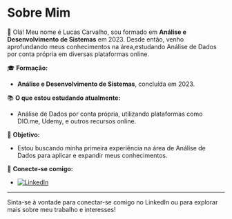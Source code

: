 # Sobre Mim

👋 Olá! Meu nome é Lucas Carvalho, sou formado em **Análise e Desenvolvimento de Sistemas** em 2023. Desde então, 
venho aprofundando meus conhecimentos na área,estudando Análise de Dados por conta própria em diversas plataformas online.

🎓 **Formação:**  
- **Análise e Desenvolvimento de Sistemas**, concluída em 2023.

📚 **O que estou estudando atualmente:**  
- Análise de Dados por conta própria, utilizando plataformas como DIO.me, Udemy, e outros recursos online.

🎯 **Objetivo:**  
- Estou buscando minha primeira experiência na área de Análise de Dados para aplicar e expandir meus conhecimentos.

🔗 **Conecte-se comigo:**
- [![LinkedIn](https://img.shields.io/badge/LinkedIn-blue)](https://www.linkedin.com/in/lucassfcarvalho-321a)

---

Sinta-se à vontade para conectar-se comigo no LinkedIn ou para explorar mais sobre meu trabalho e interesses!
